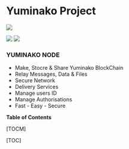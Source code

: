 # Yuminako Project

![](https://pandao.github.io/editor.md/images/logos/editormd-logo-180x180.png)

![](https://img.shields.io/badge/Yuminako_Node-ALPHA_0.0.1-blue) ![](https://img.shields.io/badge/Yuminako-Project-green)

### YUMINAKO NODE

- Make, Stocre & Share Yuminako BlockChain
- Relay Messages, Data & Files
- Secure Network
- Delivery Services
- Manage users ID
- Manage Authorisations
- Fast - Easy - Secure


**Table of Contents**

[TOCM]

[TOC]
